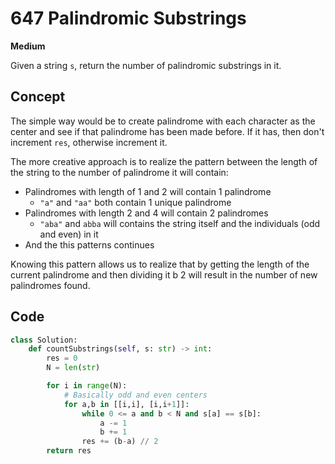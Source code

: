 # 647 Palindromic Substrings

**Medium**

Given a string `s`, return the number of palindromic substrings in it.

## Concept

The simple way would be to create palindrome with each character as the center and see if that palindrome has been made before. If it has, then don't increment `res`, otherwise increment it.

The more creative approach is to realize the pattern between the length of the string to the number of palindrome it will contain:

- Palindromes with length of 1 and 2 will contain 1 palindrome
  - `"a"` and `"aa"` both contain 1 unique palindrome
- Palindromes with length 2 and 4 will contain 2 palindromes
  - `"aba"` and `abba` will contains the string itself and the individuals (odd and even) in it
- And the this patterns continues

Knowing this pattern allows us to realize that by getting the length of the current palindrome and then dividing it b 2 will result in the number of new palindromes found.

## Code

```python
class Solution:
    def countSubstrings(self, s: str) -> int:
        res = 0
        N = len(str)

        for i in range(N):
            # Basically odd and even centers
            for a,b in [[i,i], [i,i+1]]:
                while 0 <= a and b < N and s[a] == s[b]:
                    a -= 1
                    b += 1
                res += (b-a) // 2
        return res
```
